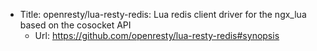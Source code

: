 - Title: openresty/lua-resty-redis: Lua redis client driver for the ngx_lua based on the cosocket API
  - Url: https://github.com/openresty/lua-resty-redis#synopsis
